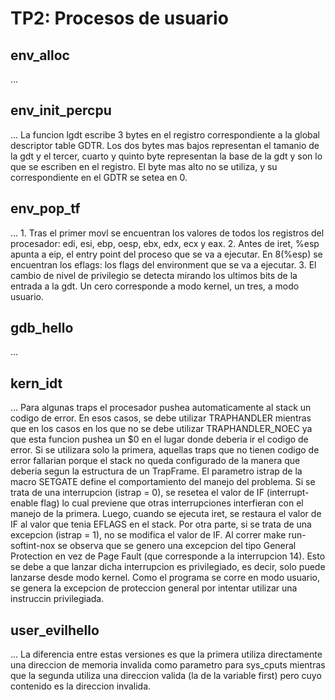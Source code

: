 TP2: Procesos de usuario
========================

env_alloc
---------

...


env_init_percpu
---------------
...
  La funcion lgdt escribe 3 bytes en el registro correspondiente a la global descriptor table GDTR. Los dos bytes mas bajos representan el tamanio de la gdt y el tercer, cuarto y quinto byte representan la base de la gdt y son lo que se escriben en el registro. El byte mas alto no se utiliza, y su correspondiente en el GDTR se setea en 0.


env_pop_tf
----------
...
	1. Tras el primer movl se encuentran los valores de todos los registros del procesador: edi, esi, ebp, oesp, ebx, edx, ecx y eax.
	2. Antes de iret, %esp apunta a eip, el entry point del proceso que se va a ejecutar. En 8(%esp) se encuentran los eflags: los flags del environment que se va a ejecutar.
	3. El cambio de nivel de privilegio se detecta mirando los ultimos bits de la entrada a la gdt. Un cero corresponde a modo kernel, un tres, a modo usuario.


gdb_hello
---------

...

kern_idt
---------

...
	Para algunas traps el procesador pushea automaticamente al stack un codigo de error. En esos casos, se debe utilizar
TRAPHANDLER mientras que en los casos en los que no se debe utilizar TRAPHANDLER_NOEC ya que esta funcion pushea un $0 en el
lugar donde deberia ir el codigo de error. Si se utilizara solo la primera, aquellas traps que no tienen codigo de error
fallarian porque el stack no queda configurado de la manera que deberia segun la estructura de un TrapFrame.
	El parametro istrap de la macro SETGATE define el comportamiento del manejo del problema. Si se trata de una interrupcion
(istrap = 0), se resetea el valor de IF (interrupt-enable flag) lo cual previene que otras interrupciones interfieran con el
manejo de la primera. Luego, cuando se ejecuta iret, se restaura el valor de IF al valor que tenia EFLAGS en el stack. Por otra
parte, si se trata de una excepcion (istrap = 1), no se modifica el valor de IF.
	Al correr make run-softint-nox se observa que se genero una excepcion del tipo General Protection en vez de Page Fault
(que corresponde a la interrupcion 14). Esto se debe a que lanzar dicha interrupcion es privilegiado, es decir, solo puede
lanzarse desde modo kernel. Como el programa se corre en modo usuario, se genera la excepcion de proteccion general por intentar
utilizar una instruccin privilegiada.


user_evilhello
---------

...
	La diferencia entre estas versiones es que la primera utiliza directamente una direccion de memoria invalida como
parametro para sys_cputs mientras que la segunda utiliza una direccion valida (la de la variable first) pero cuyo contenido es la
direccion invalida.
